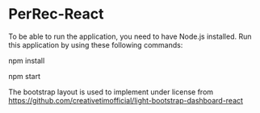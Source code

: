 # PerRec-React

To be able to run the application, you need to have Node.js installed. Run this application by using these following commands: <br/>

npm install 

npm start

The bootstrap layout is used to implement under license from https://github.com/creativetimofficial/light-bootstrap-dashboard-react
